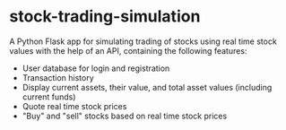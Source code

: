 # stock-trading-simulation
A Python Flask app for simulating trading of stocks using real time stock values with the help of an API, containing the following features:
- User database for login and registration
- Transaction history
- Display current assets, their value, and total asset values (including current funds)
- Quote real time stock prices
- "Buy" and "sell" stocks based on real time stock prices
